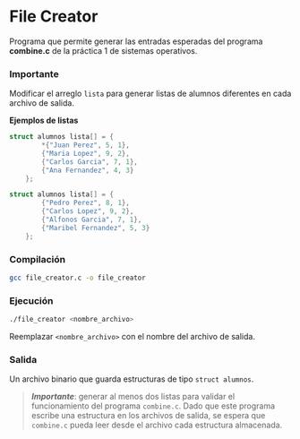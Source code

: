 # File Creator

Programa que permite generar las entradas esperadas del programa **combine.c** de la práctica 1 de sistemas operativos.


### Importante
Modificar el arreglo ```lista``` para generar listas de alumnos diferentes en cada archivo de salida.

**Ejemplos de listas**

```c
struct alumnos lista[] = {
        *{"Juan Perez", 5, 1},
        {"Maria Lopez", 9, 2},
        {"Carlos Garcia", 7, 1},
        {"Ana Fernandez", 4, 3}
    };
```

```c
struct alumnos lista[] = {
        {"Pedro Perez", 8, 1},
        {"Carlos Lopez", 9, 2},
        {"Alfonos Garcia", 7, 1},
        {"Maribel Fernandez", 5, 3}
    };
```

### Compilación
```bash
gcc file_creator.c -o file_creator
```

### Ejecución
```bash
./file_creator <nombre_archivo>
```

Reemplazar ```<nombre_archivo>``` con el nombre del archivo de salida.

### Salida
Un archivo binario que guarda estructuras de tipo ```struct alumnos```. 

> ***Importante***: generar al menos dos listas para validar el funcionamiento del programa ```combine.c```. Dado que este programa escribe una estructura en los archivos de salida, se espera que ```combine.c``` pueda leer desde el archivo cada estructura almacenada.